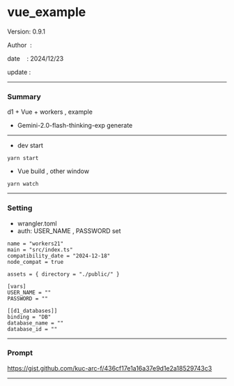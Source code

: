 ﻿# vue_example

 Version: 0.9.1

 Author  :

 date    : 2024/12/23

 update  :

***
### Summary

d1 + Vue + workers , example

* Gemini-2.0-flash-thinking-exp generate

***
* dev start
```
yarn start
```
* Vue build , other window

```
yarn watch
```

***
### Setting

* wrangler.toml
* auth: USER_NAME , PASSWORD set

```
name = "workers21"
main = "src/index.ts"
compatibility_date = "2024-12-18"
node_compat = true

assets = { directory = "./public/" }

[vars]
USER_NAME = ""
PASSWORD = ""

[[d1_databases]]
binding = "DB"
database_name = ""
database_id = ""
```
***
### Prompt

https://gist.github.com/kuc-arc-f/436cf17e1a16a37e9d1e2a18529743c3

***

